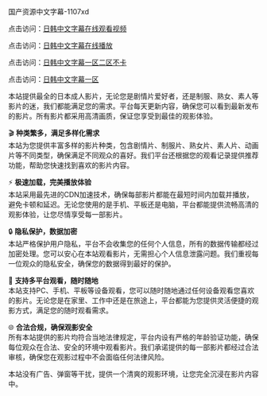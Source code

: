 国产资源中文字幕-1107xd 

点击访问：<a href="https://heiliaowt0d7p.pages.dev/">日韩中文字幕在线观看视频</a>

点击访问：<a href="https://heiliaoxwd5i8.pages.dev/">日韩中文字幕在线播放</a>

点击访问：<a href="https://heiliaoga6s9v.pages.dev/">日韩中文字幕一区二区不卡</a>

点击访问：<a href="https://heiliaozj3tjd.pages.dev/">日韩中文字幕一区</a>

本站提供最全的日本成人影片，无论您是剧情片爱好者，还是制服、熟女、素人等影片的迷，我们都能满足您的需求。平台每天更新内容，确保您可以看到最新发布的影片。所有影片都采用高清画质，保证您享受到最佳的观影体验。

🎬 **种类繁多，满足多样化需求**  
本站为您提供丰富多样的影片种类，包含剧情片、制服片、熟女片、素人片、动画片等不同类型，确保满足不同观众的喜好。我们平台还根据您的观看记录提供推荐功能，帮助您快速找到喜欢的影片内容。

⚡ **极速加载，完美播放体验**  
本站采用最先进的CDN加速技术，确保每部影片都能在最短时间内加载并播放，避免卡顿和延迟。无论您使用的是手机、平板还是电脑，平台都能提供流畅高清的观影体验，让您尽情享受每一部影片。

🔒 **隐私保护，数据加密**  
本站严格保护用户隐私，平台不会收集您的任何个人信息，所有的数据传输都经过加密处理。您可以安心在本站观看影片，无需担心个人信息泄露问题。我们重视每一位观众的隐私安全，确保您的数据得到最好的保护。

📱 **支持多平台观看，随时随地**  
本站支持PC、手机、平板等设备观看，您可以随时随地通过任何设备观看您喜欢的影片。无论您是在家里、工作中还是在旅途上，平台都能为您提供灵活便捷的观影方式，满足您的随时观看需求。

🌐 **合法合规，确保观影安全**  
所有本站提供的影片均符合当地法律规定，平台内设有严格的年龄验证功能，确保每位观众在合法、安全的环境中观看影片。我们承诺提供的每一部影片都经过合法审核，确保您在观影过程中不会面临任何法律风险。

本站没有广告、弹窗等干扰，提供一个清爽的观影环境，让您完全沉浸在影片内容中。

<span style="display:none;">[Canonical link](https://github.com/duann2402/10005 )</span>
